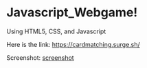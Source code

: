# Javascript_Webgame!

Using HTML5, CSS, and Javascript

Here is the link:
https://cardmatching.surge.sh/

Screenshot:
[screenshot](https://user-images.githubusercontent.com/52975838/197354071-4b2e1cdc-40d8-445d-81c7-7db518eaf275.png)
